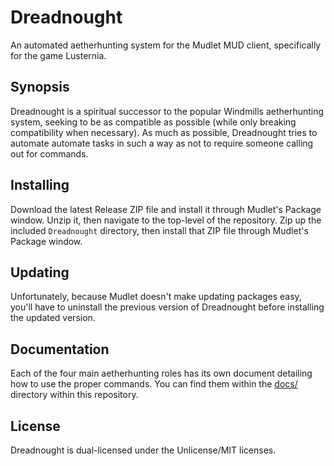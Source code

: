 Dreadnought
===========

An automated aetherhunting system for the Mudlet MUD client, specifically for the game Lusternia.

Synopsis
--------

Dreadnought is a spiritual successor to the popular Windmills aetherhunting system, seeking to be as compatible as possible (while only breaking compatibility when necessary). As much as possible, Dreadnought tries to automate automate tasks in such a way as not to require someone calling out for commands.

Installing
----------

Download the latest Release ZIP file and install it through Mudlet's Package window. Unzip it, then navigate to the top-level of the repository. Zip up the included `Dreadnought` directory, then install that ZIP file through Mudlet's Package window.

Updating
--------

Unfortunately, because Mudlet doesn't make updating packages easy, you'll have to uninstall the previous version of Dreadnought before installing the updated version.

Documentation
-------------

Each of the four main aetherhunting roles has its own document detailing how to use the proper commands. You can find them within the [docs/](./docs/) directory within this repository.

License
-------

Dreadnought is dual-licensed under the Unlicense/MIT licenses.